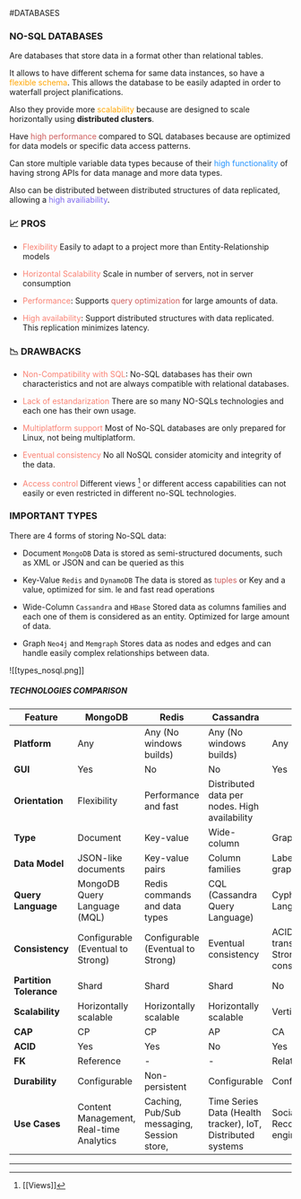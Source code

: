 #DATABASES 

### NO-SQL DATABASES

Are databases that store data in a format other than relational tables. 

It allows to have different schema for same data instances, so have a <span style="color:orange;">flexible schema</span>. 
This allows the database to be easily adapted in order to waterfall project planifications. 

Also they provide more <span style="color:orange;">scalability</span> because are designed to scale horizontally using **distributed clusters**. 

Have <span style="color:IndianRed;">high performance</span> compared to SQL databases because are optimized for data models or specific data access patterns. 

Can store multiple variable data types because of their <span style="color:DodgerBlue;">high functionality</span> of having strong APIs for data manage and more data types. 

Also can be distributed between distributed structures of data replicated, allowing a <span style="color:MediumSlateBlue;">high availiability</span>. 

### 📈 PROS

* <span style="color:Salmon;">Flexibility</span>
	Easily to adapt to a project more than Entity-Relationship models

* <span style="color:Salmon;">Horizontal Scalability</span>
	Scale in number of servers, not in server consumption

* <span style="color:Salmon;">Performance</span>:
	Supports <span style="color:IndianRed;">query optimization</span> for large amounts of data. 

* <span style="color:Salmon;">High availability</span>: 
	Support distributed structures with data replicated. This replication minimizes latency. 

### 📉 DRAWBACKS

* <span style="color:Salmon;">Non-Compatibility with SQL</span>: 
	No-SQL databases has their own characteristics and not are always compatible with relational databases. 

* <span style="color:Salmon;">Lack of estandarization</span>
	There are so many NO-SQLs technologies and each one has their own usage. 
	
* <span style="color:Salmon;">Multiplatform support</span>
	Most of No-SQL databases are only prepared for Linux, not being multiplatform. 

* <span style="color:Salmon;">Eventual consistency</span>
	No all NoSQL consider atomicity and integrity of the data. 

* <span style="color:Salmon;">Access control</span>
	Different views [^views] or different access capabilities can not easily or even restricted in different no-SQL technologies. 
 
### IMPORTANT TYPES

There are 4 forms of storing No-SQL data: 

* Document `MongoDB`
	Data is stored as semi-structured documents, such as XML or JSON and can be queried as this
	
* Key-Value `Redis` and `DynamoDB`
	The data is stored as <span style="color:IndianRed;">tuples</span> or Key and a value, optimized for sim. le and fast read operations

* Wide-Column `Cassandra` and `HBase`
	Stored data as columns families and each one of them is considered as an entity. Optimized for large amount of data. 
	
* Graph `Neo4j` and `Memgraph`
	Stores data as nodes and edges and can handle easily complex relationships between data. 

![[types_nosql.png]]

##### TECHNOLOGIES COMPARISON

| Feature                 | MongoDB                                 | Redis                                      | Cassandra                                                   | Neo4j                                   |
| ----------------------- | --------------------------------------- | ------------------------------------------ | ----------------------------------------------------------- | --------------------------------------- |
| **Platform**            | Any                                     | Any (No windows builds)                    | Any (No windows builds)                                     | Any                                     |
| **GUI**                 | Yes                                     | No                                         | No                                                          | Yes                                     |
| **Orientation**         | Flexibility                             | Performance and fast                       | Distributed data per nodes. High availability               |                                         |
| **Type**                | Document                                | Key-value                                  | Wide-column                                                 | Graph                                   |
| **Data Model**          | JSON-like documents                     | Key-value pairs                            | Column families                                             | Labeled property graph                  |
| **Query Language**      | MongoDB Query Language (MQL)            | Redis commands and data types              | CQL (Cassandra Query Language)                              | Cypher Query Language                   |
| **Consistency**         | Configurable (Eventual to Strong)       | Configurable (Eventual to Strong)          | Eventual consistency                                        | ACID transactions, Strong consistency   |
| **Partition Tolerance** | Shard                                   | Shard                                      | Shard                                                       | No                                      |
| **Scalability**         | Horizontally scalable                   | Horizontally scalable                      | Horizontally scalable                                       | Vertical scalable                       |
| **CAP**                 | CP                                      | CP                                         | AP                                                          | CA                                      |
| **ACID**                | Yes                                     | Yes                                        | No                                                          | Yes                                     |
| **FK**                  | Reference                               | -                                          | -                                                           | Relations                               |
| **Durability**          | Configurable                            | Non-persistent                             | Configurable                                                | Configurable                            |
| **Use Cases**           | Content Management, Real-time Analytics | Caching, Pub/Sub messaging, Session store, | Time Series Data (Health tracker), IoT, Distributed systems | Social networks, Recommendation engines |


---

[^views]:  [[Views]]